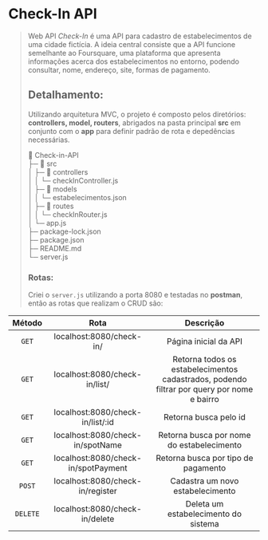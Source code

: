 # Check-In API


> Web API *Check-In* é uma API para cadastro de estabelecimentos de uma cidade fictícia. A ideia central consiste que a API funcione semelhante ao Foursquare, uma plataforma que apresenta informações acerca dos estabelecimentos no entorno, podendo consultar, nome, endereço, site, formas de pagamento.
>
> ## Detalhamento:
>
> Utilizando arquitetura MVC, o projeto é composto pelos diretórios: **controllers, model, routers**, abrigados na pasta principal **src** em conjunto com o **app** para definir padrão de rota e depedências necessárias.
>
>📂 Check-in-API     
├─ 📂 src                       
│  ├─ 📂 controllers            
│  │  └─ checkInController.js          
│  ├─ 📂 models                 
│  │  └─ estabelecimentos.json      
│  ├─ 📂 routes                 
│  │  └─ checkInRouter.js            
│  └─ app.js                 
├─ package-lock.json         
├─ package.json  
├─ README.md             
└─ server.js
>
> ### Rotas:
> Criei o `server.js` utilizando a porta 8080 e testadas no **postman**, então as rotas que realizam o CRUD são:
> <div align = "center">

|  Método  |                  Rota                       |                                Descrição                     |
| :------: | :-------------------------------------:     | :-------------------------------------------------------:    |
|  `GET`   | localhost:8080/check-in/             |                            Página inicial da API       |
|  `GET`   | localhost:8080/check-in/list/          |                                      Retorna todos os estabelecimentos cadastrados, podendo filtrar por query por nome e bairro            |
|  `GET`   | localhost:8080/check-in/list/:id   |                                       Retorna busca pelo id         |
|  `GET`   | localhost:8080/check-in/spotName              |                        Retorna busca por nome do estabelecimento |
|  `GET`   | localhost:8080/check-in/spotPayment             |                         Retorna busca por tipo de pagamento|
|  `POST`   | localhost:8080/check-in/register            |Cadastra um novo estabelecimento    |
|  `DELETE`   | localhost:8080/check-in/delete               |            Deleta um estabelecimento do sistema                 |

<br>
</div>